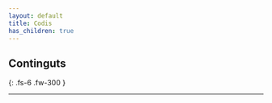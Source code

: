 ```yaml
---
layout: default
title: Codis
has_children: true
---
```


<!-- # **Codis**
{: .no_toc }

## Continguts
{: .no_toc .text-delta }

1. TOC
{:toc} -->

## Continguts
{: .fs-6 .fw-300 }

---

